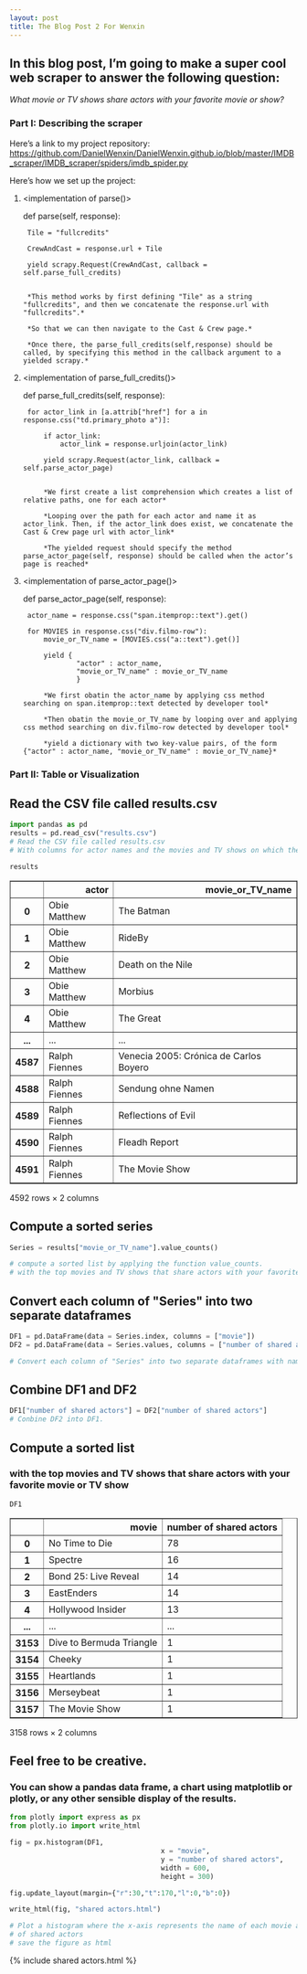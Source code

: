 ```yaml
---
layout: post
title: The Blog Post 2 For Wenxin
---
```



## In this blog post, I’m going to make a super cool web scraper to answer the following question:
*What movie or TV shows share actors with your favorite movie or show?*

### Part I: Describing the scraper


Here’s a link to my project repository:
https://github.com/DanielWenxin/DanielWenxin.github.io/blob/master/IMDB_scraper/IMDB_scraper/spiders/imdb_spider.py

Here’s how we set up the project:

1. <implementation of parse()>

	def parse(self, response):

		Tile = "fullcredits"

		CrewAndCast = response.url + Tile

		yield scrapy.Request(CrewAndCast, callback = self.parse_full_credits)


		*This method works by first defining "Tile" as a string "fullcredits", and then we concatenate the response.url with "fullcredits".*

		*So that we can then navigate to the Cast & Crew page.*

		*Once there, the parse_full_credits(self,response) should be called, by specifying this method in the callback argument to a yielded scrapy.*

2. <implementation of parse_full_credits()>

	def parse_full_credits(self, response):

		for actor_link in [a.attrib["href"] for a in response.css("td.primary_photo a")]:

			if actor_link:
				actor_link = response.urljoin(actor_link)

			yield scrapy.Request(actor_link, callback = self.parse_actor_page)


			*We first create a list comprehension which creates a list of relative paths, one for each actor*

			*Looping over the path for each actor and name it as actor_link. Then, if the actor_link does exist, we concatenate the Cast & Crew page url with actor_link*

			*The yielded request should specify the method parse_actor_page(self, response) should be called when the actor’s page is reached*

3. <implementation of parse_actor_page()>

	def parse_actor_page(self, response):

		actor_name = response.css("span.itemprop::text").get()

		for MOVIES in response.css("div.filmo-row"):
			movie_or_TV_name = [MOVIES.css("a::text").get()]

			yield {
					"actor" : actor_name,
					"movie_or_TV_name" : movie_or_TV_name
					}

			*We first obatin the actor_name by applying css method searching on span.itemprop::text detected by developer tool*

			*Then obatin the movie_or_TV_name by looping over and applying css method searching on div.filmo-row detected by developer tool*

			*yield a dictionary with two key-value pairs, of the form {"actor" : actor_name, "movie_or_TV_name" : movie_or_TV_name}*



### Part II: Table or Visualization


## Read the CSV file called results.csv

```python
import pandas as pd
results = pd.read_csv("results.csv")
# Read the CSV file called results.csv
# With columns for actor names and the movies and TV shows on which they worked.
```


```python
results
```




<div>
<style scoped>
		.dataframe tbody tr th:only-of-type {
				vertical-align: middle;
		}

		.dataframe tbody tr th {
				vertical-align: top;
		}

		.dataframe thead th {
				text-align: right;
		}
</style>
<table border="1" class="dataframe">
	<thead>
		<tr style="text-align: right;">
			<th></th>
			<th>actor</th>
			<th>movie_or_TV_name</th>
		</tr>
	</thead>
	<tbody>
		<tr>
			<th>0</th>
			<td>Obie Matthew</td>
			<td>The Batman</td>
		</tr>
		<tr>
			<th>1</th>
			<td>Obie Matthew</td>
			<td>RideBy</td>
		</tr>
		<tr>
			<th>2</th>
			<td>Obie Matthew</td>
			<td>Death on the Nile</td>
		</tr>
		<tr>
			<th>3</th>
			<td>Obie Matthew</td>
			<td>Morbius</td>
		</tr>
		<tr>
			<th>4</th>
			<td>Obie Matthew</td>
			<td>The Great</td>
		</tr>
		<tr>
			<th>...</th>
			<td>...</td>
			<td>...</td>
		</tr>
		<tr>
			<th>4587</th>
			<td>Ralph Fiennes</td>
			<td>Venecia 2005: Crónica de Carlos Boyero</td>
		</tr>
		<tr>
			<th>4588</th>
			<td>Ralph Fiennes</td>
			<td>Sendung ohne Namen</td>
		</tr>
		<tr>
			<th>4589</th>
			<td>Ralph Fiennes</td>
			<td>Reflections of Evil</td>
		</tr>
		<tr>
			<th>4590</th>
			<td>Ralph Fiennes</td>
			<td>Fleadh Report</td>
		</tr>
		<tr>
			<th>4591</th>
			<td>Ralph Fiennes</td>
			<td>The Movie Show</td>
		</tr>
	</tbody>
</table>
<p>4592 rows × 2 columns</p>
</div>



## Compute a sorted series


```python
Series = results["movie_or_TV_name"].value_counts()

# compute a sorted list by applying the function value_counts.
# with the top movies and TV shows that share actors with your favorite movie or TV show.
```

## Convert each column of "Series" into two separate dataframes


```python
DF1 = pd.DataFrame(data = Series.index, columns = ["movie"])
DF2 = pd.DataFrame(data = Series.values, columns = ["number of shared actors"])

# Convert each column of "Series" into two separate dataframes with names "movie" and "number of shared actors".
```

## Combine DF1 and DF2


```python
DF1["number of shared actors"] = DF2["number of shared actors"]
# Conbine DF2 into DF1.
```

## Compute a sorted list 
### with the top movies and TV shows that share actors with your favorite movie or TV show


```python
DF1
```




<div>
<style scoped>
		.dataframe tbody tr th:only-of-type {
				vertical-align: middle;
		}

		.dataframe tbody tr th {
				vertical-align: top;
		}

		.dataframe thead th {
				text-align: right;
		}
</style>
<table border="1" class="dataframe">
	<thead>
		<tr style="text-align: right;">
			<th></th>
			<th>movie</th>
			<th>number of shared actors</th>
		</tr>
	</thead>
	<tbody>
		<tr>
			<th>0</th>
			<td>No Time to Die</td>
			<td>78</td>
		</tr>
		<tr>
			<th>1</th>
			<td>Spectre</td>
			<td>16</td>
		</tr>
		<tr>
			<th>2</th>
			<td>Bond 25: Live Reveal</td>
			<td>14</td>
		</tr>
		<tr>
			<th>3</th>
			<td>EastEnders</td>
			<td>14</td>
		</tr>
		<tr>
			<th>4</th>
			<td>Hollywood Insider</td>
			<td>13</td>
		</tr>
		<tr>
			<th>...</th>
			<td>...</td>
			<td>...</td>
		</tr>
		<tr>
			<th>3153</th>
			<td>Dive to Bermuda Triangle</td>
			<td>1</td>
		</tr>
		<tr>
			<th>3154</th>
			<td>Cheeky</td>
			<td>1</td>
		</tr>
		<tr>
			<th>3155</th>
			<td>Heartlands</td>
			<td>1</td>
		</tr>
		<tr>
			<th>3156</th>
			<td>Merseybeat</td>
			<td>1</td>
		</tr>
		<tr>
			<th>3157</th>
			<td>The Movie Show</td>
			<td>1</td>
		</tr>
	</tbody>
</table>
<p>3158 rows × 2 columns</p>
</div>



## Feel free to be creative. 
### You can show a pandas data frame, a chart using matplotlib or plotly, or any other sensible display of the results.


```python
from plotly import express as px
from plotly.io import write_html
```


```python
fig = px.histogram(DF1, 
									 x = "movie",
									 y = "number of shared actors",
									 width = 600,
									 height = 300)

fig.update_layout(margin={"r":30,"t":170,"l":0,"b":0})

write_html(fig, "shared actors.html")

# Plot a histogram where the x-axis represents the name of each movie and the y-axis represents the number 
# of shared actors 
# save the figure as html
```
{% include shared actors.html %}
